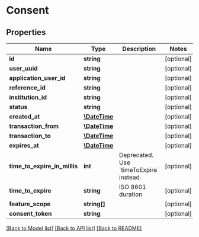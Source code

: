 # Consent

## Properties
Name | Type | Description | Notes
------------ | ------------- | ------------- | -------------
**id** | **string** |  | [optional] 
**user_uuid** | **string** |  | [optional] 
**application_user_id** | **string** |  | [optional] 
**reference_id** | **string** |  | [optional] 
**institution_id** | **string** |  | [optional] 
**status** | **string** |  | [optional] 
**created_at** | [**\DateTime**](\DateTime.md) |  | [optional] 
**transaction_from** | [**\DateTime**](\DateTime.md) |  | [optional] 
**transaction_to** | [**\DateTime**](\DateTime.md) |  | [optional] 
**expires_at** | [**\DateTime**](\DateTime.md) |  | [optional] 
**time_to_expire_in_millis** | **int** | Deprecated. Use &#x60;timeToExpire&#x60; instead. | [optional] 
**time_to_expire** | **string** | ISO 8601 duration | [optional] 
**feature_scope** | **string[]** |  | [optional] 
**consent_token** | **string** |  | [optional] 

[[Back to Model list]](../README.md#documentation-for-models) [[Back to API list]](../README.md#documentation-for-api-endpoints) [[Back to README]](../README.md)


